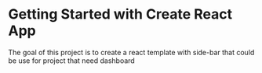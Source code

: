 # Getting Started with Create React App

The goal of this project is to create a react template with side-bar that could be use for project that need dashboard
